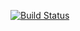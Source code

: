 [![Build Status](https://www.travis-ci.com/ericus123/PORTFOLIO_API.svg?branch=develop)](https://www.travis-ci.com/ericus123/PORTFOLIO_API)